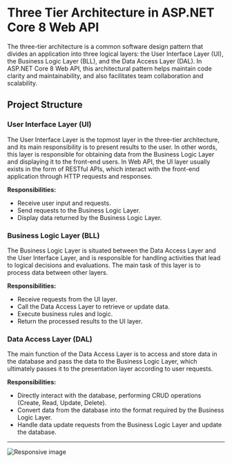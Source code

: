 # Three Tier Architecture in ASP.NET Core 8 Web API

The three-tier architecture is a common software design pattern that divides an application into three logical layers: the User Interface Layer (UI), the Business Logic Layer (BLL), and the Data Access Layer (DAL). In ASP.NET Core 8 Web API, this architectural pattern helps maintain code clarity and maintainability, and also facilitates team collaboration and scalability.

## Project Structure

### User Interface Layer (UI)
The User Interface Layer is the topmost layer in the three-tier architecture, and its main responsibility is to present results to the user. In other words, this layer is responsible for obtaining data from the Business Logic Layer and displaying it to the front-end users. In Web API, the UI layer usually exists in the form of RESTful APIs, which interact with the front-end application through HTTP requests and responses.

**Responsibilities:**
- Receive user input and requests.
- Send requests to the Business Logic Layer.
- Display data returned by the Business Logic Layer.

### Business Logic Layer (BLL)
The Business Logic Layer is situated between the Data Access Layer and the User Interface Layer, and is responsible for handling activities that lead to logical decisions and evaluations. The main task of this layer is to process data between other layers.

**Responsibilities:**
- Receive requests from the UI layer.
- Call the Data Access Layer to retrieve or update data.
- Execute business rules and logic.
- Return the processed results to the UI layer.

### Data Access Layer (DAL)
The main function of the Data Access Layer is to access and store data in the database and pass the data to the Business Logic Layer, which ultimately passes it to the presentation layer according to user requests.

**Responsibilities:**
- Directly interact with the database, performing CRUD operations (Create, Read, Update, Delete).
- Convert data from the database into the format required by the Business Logic Layer.
- Handle data update requests from the Business Logic Layer and update the database.

---

![Responsive image](https://cdn.infodiagram.com/c/3fce42/3-tier-architecture-diagram.png)
